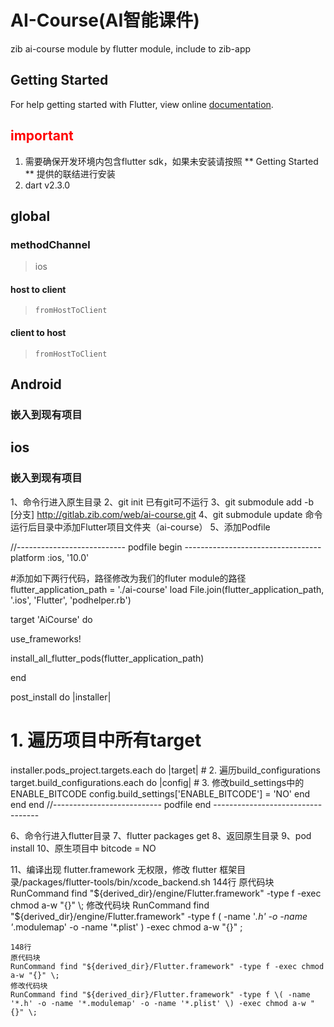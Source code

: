 # AI-Course(AI智能课件)

zib ai-course module by flutter module, include to zib-app

## Getting Started

For help getting started with Flutter, view online
[documentation](https://flutter.dev/).

## **<font color=#f00>important</font>**
1. 需要确保开发环境内包含flutter sdk，如果未安装请按照 ** Getting Started ** 提供的联结进行安装
2. dart v2.3.0


## global
### methodChannel
> ios
#### host to client 
> `fromHostToClient`
#### client to host 
> `fromHostToClient`


## Android
### 嵌入到现有项目


## ios
### 嵌入到现有项目

1、命令行进入原生目录
2、git init
    已有git可不运行
3、git submodule add -b [分支] http://gitlab.zib.com/web/ai-course.git
4、git submodule update
    命令运行后目录中添加Flutter项目文件夹（ai-course）
5、添加Podfile

//--------------------------- podfile begin ----------------------------------
platform :ios, '10.0'

#添加如下两行代码，路径修改为我们的fluter module的路径
flutter_application_path = './ai-course'
load File.join(flutter_application_path, '.ios', 'Flutter', 'podhelper.rb')

target 'AiCourse' do

  use_frameworks!
 
  install_all_flutter_pods(flutter_application_path)
  
end

post_install do |installer|
  # 1. 遍历项目中所有target
  installer.pods_project.targets.each do |target|
    # 2. 遍历build_configurations
    target.build_configurations.each do |config|
      # 3. 修改build_settings中的ENABLE_BITCODE
      config.build_settings['ENABLE_BITCODE'] = 'NO'
    end
  end
end
//--------------------------- podfile end ----------------------------------

6、命令行进入flutter目录
7、flutter packages get
8、返回原生目录
9、pod install
10、原生项目中 bitcode = NO

11、编译出现 flutter.framework 无权限，修改 flutter 框架目录/packages/flutter-tools/bin/xcode_backend.sh
    144行
    原代码块
    RunCommand find "${derived_dir}/engine/Flutter.framework" -type f -exec chmod a-w "{}" \;
    修改代码块
    RunCommand find "${derived_dir}/engine/Flutter.framework" -type f \( -name '*.h' -o -name '*.modulemap' -o -name '*.plist' \) -exec chmod a-w "{}" \;
  
    148行
    原代码块
    RunCommand find "${derived_dir}/Flutter.framework" -type f -exec chmod a-w "{}" \;
    修改代码块
    RunCommand find "${derived_dir}/Flutter.framework" -type f \( -name '*.h' -o -name '*.modulemap' -o -name '*.plist' \) -exec chmod a-w "{}" \;